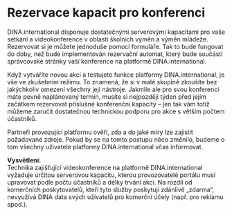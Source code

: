 # Rezervace kapacit pro konferenci

DINA.international disponuje dostatečnými serverovými kapacitami pro vaše setkání a videokonference v oblasti školních výměn a výměn mládeže. Rezervovat si je můžete jednoduše pomocí formuláře. Tak to bude fungovat do doby, než bude implementován rezervační automat, který bude součástí správcovské stránky vaší konference na platformě DINA.international.

Když vytváříte novou akci a testujete funkce platformy DINA.international, je vše ve zkušebním režimu. To znamená, že si v malé skupině zkoušíte bez jakýchkoliv omezení všechny její nástroje. Jakmile ale pro svou konferenci máte pevně naplánovaný termín, musíte si nejpozději týden před jejím začátkem rezervovat příslušné konferenční kapacity – jen tak vám totiž můžeme zaručit dostatečnou technickou podporu pro akce s větším počtem účastníků.

Partneři provozující platformu ověří, zda a do jaké míry lze zajistit požadované zdroje. Pokud by se na tomto postupu něco změnilo, budeme o tom všechny uživatele platformy DINA.international včas informovat.

**Vysvětlení:**  
Technika zajišťující videokonference na platformě DINA.international vyžaduje určitou serverovou kapacitu, kterou provozovatelé portálu musí upravovat podle počtu účastníků a délky trvání akcí. Na rozdíl od komerčních poskytovatelů, kteří tyto služby poskytují zdánlivě „zdarma“, nevyužívá DINA data svých uživatelů pro komerční účely \(např. pro reklamu apod.\).

